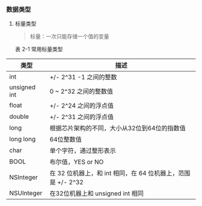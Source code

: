 ### 数据类型

1. 标量类型

	> 标量：一次只能存储一个值的变量

	表 2-1 常用标量类型

| 类型         | 描述                                                         |
|--------------|--------------------------------------------------------------|
| int          | +/- 2^31 -1 之间的整数                                       |
| unsigned int | 0 ~ 2^32 之间的整数值                                        |
| float        | +/- 2^24 之间的浮点值                                        |
| double       | +/- 2^31 之间的浮点值                                        |
| long         | 根据芯片架构的不同，大小从32位到64位的指数值                 |
| long long    | 64位整数值                                                   |
| char         | 单个字符，通过整形表示                                       |
| BOOL         | 布尔值，YES or NO                                            |
| NSInteger    | 在 32 位机器上，和 int 相同，在 64 位机器上，范围是 +/- 2^32 |
| NSUInteger   | 在32位机器上和 unsigned int 相同                             |
